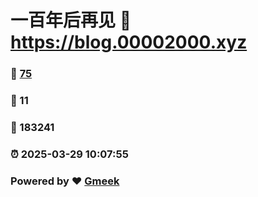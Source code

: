 # 一百年后再见 :link: https://blog.00002000.xyz 
### :page_facing_up: [75](https://blog.00002000.xyz/tag.html) 
### :speech_balloon: 11 
### :hibiscus: 183241 
### :alarm_clock: 2025-03-29 10:07:55 
### Powered by :heart: [Gmeek](https://github.com/Meekdai/Gmeek)
